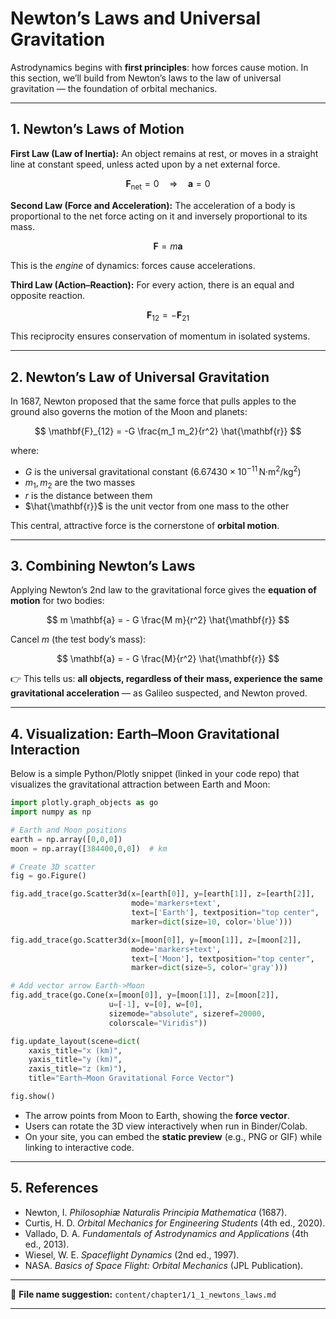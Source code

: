 # Newton’s Laws and Universal Gravitation

Astrodynamics begins with **first principles**: how forces cause motion. In this section, we’ll build from Newton’s laws to the law of universal gravitation — the foundation of orbital mechanics.

---

## 1. Newton’s Laws of Motion

**First Law (Law of Inertia):**
An object remains at rest, or moves in a straight line at constant speed, unless acted upon by a net external force.

$$
\mathbf{F}_{\text{net}} = 0 \quad \Rightarrow \quad \mathbf{a} = 0
$$

**Second Law (Force and Acceleration):**
The acceleration of a body is proportional to the net force acting on it and inversely proportional to its mass.

$$
\mathbf{F} = m \mathbf{a}
$$

This is the *engine* of dynamics: forces cause accelerations.

**Third Law (Action–Reaction):**
For every action, there is an equal and opposite reaction.

$$
\mathbf{F}_{12} = - \mathbf{F}_{21}
$$

This reciprocity ensures conservation of momentum in isolated systems.

---

## 2. Newton’s Law of Universal Gravitation

In 1687, Newton proposed that the same force that pulls apples to the ground also governs the motion of the Moon and planets:

$$
\mathbf{F}_{12} = -G \frac{m_1 m_2}{r^2} \hat{\mathbf{r}}
$$

where:

* $G$ is the universal gravitational constant $(6.67430 \times 10^{-11}\, \text{N·m}^2/\text{kg}^2)$
* $m_1, m_2$ are the two masses
* $r$ is the distance between them
* $\hat{\mathbf{r}}$ is the unit vector from one mass to the other

This central, attractive force is the cornerstone of **orbital motion**.

---

## 3. Combining Newton’s Laws

Applying Newton’s 2nd law to the gravitational force gives the **equation of motion** for two bodies:

$$
m \mathbf{a} = - G \frac{M m}{r^2} \hat{\mathbf{r}}
$$

Cancel $m$ (the test body’s mass):

$$
\mathbf{a} = - G \frac{M}{r^2} \hat{\mathbf{r}}
$$

👉 This tells us: **all objects, regardless of their mass, experience the same gravitational acceleration** — as Galileo suspected, and Newton proved.

---

## 4. Visualization: Earth–Moon Gravitational Interaction

Below is a simple Python/Plotly snippet (linked in your code repo) that visualizes the gravitational attraction between Earth and Moon:

```python
import plotly.graph_objects as go
import numpy as np

# Earth and Moon positions
earth = np.array([0,0,0])
moon = np.array([384400,0,0])  # km

# Create 3D scatter
fig = go.Figure()

fig.add_trace(go.Scatter3d(x=[earth[0]], y=[earth[1]], z=[earth[2]],
                           mode='markers+text',
                           text=['Earth'], textposition="top center",
                           marker=dict(size=10, color='blue')))

fig.add_trace(go.Scatter3d(x=[moon[0]], y=[moon[1]], z=[moon[2]],
                           mode='markers+text',
                           text=['Moon'], textposition="top center",
                           marker=dict(size=5, color='gray')))

# Add vector arrow Earth->Moon
fig.add_trace(go.Cone(x=[moon[0]], y=[moon[1]], z=[moon[2]],
                      u=[-1], v=[0], w=[0],
                      sizemode="absolute", sizeref=20000,
                      colorscale="Viridis"))

fig.update_layout(scene=dict(
    xaxis_title="x (km)",
    yaxis_title="y (km)",
    zaxis_title="z (km)"),
    title="Earth–Moon Gravitational Force Vector")

fig.show()
```

* The arrow points from Moon to Earth, showing the **force vector**.
* Users can rotate the 3D view interactively when run in Binder/Colab.
* On your site, you can embed the **static preview** (e.g., PNG or GIF) while linking to interactive code.

---

## 5. References

* Newton, I. *Philosophiæ Naturalis Principia Mathematica* (1687).
* Curtis, H. D. *Orbital Mechanics for Engineering Students* (4th ed., 2020).
* Vallado, D. A. *Fundamentals of Astrodynamics and Applications* (4th ed., 2013).
* Wiesel, W. E. *Spaceflight Dynamics* (2nd ed., 1997).
* NASA. *Basics of Space Flight: Orbital Mechanics* (JPL Publication).

---

📂 **File name suggestion:** `content/chapter1/1_1_newtons_laws.md`

---


